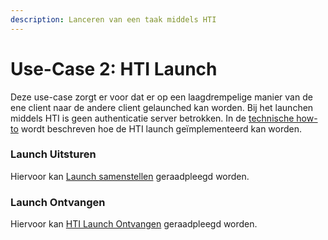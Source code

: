 ```yaml
---
description: Lanceren van een taak middels HTI
---
```


# Use-Case 2: HTI Launch

Deze use-case zorgt er voor dat er op een laagdrempelige manier van de ene client naar de andere client gelaunched kan worden. Bij het launchen middels HTI is geen authenticatie server betrokken. In de [technische how-to](../../technische-howto/launchen/hti.md) wordt beschreven hoe de HTI launch geïmplementeerd kan worden.

### Launch Uitsturen

Hiervoor kan [Launch samenstellen](../../technische-howto/launchen/launch-samenstellen/) geraadpleegd worden.

### Launch Ontvangen

Hiervoor kan [HTI Launch Ontvangen](../../technische-howto/launchen/launch-ontvangen.md) geraadpleegd worden.



